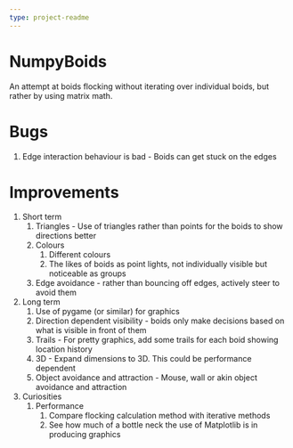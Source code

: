 ```yaml
---
type: project-readme
---
```


# NumpyBoids
An attempt at boids flocking without iterating over individual boids, but rather by using matrix math.

# Bugs
1. Edge interaction behaviour is bad - Boids can get stuck on the edges

# Improvements
1. Short term
   1. Triangles - Use of triangles rather than points for the boids to show directions better
   1. Colours
      1. Different colours
      2. The likes of boids as point lights, not individually visible but noticeable as groups
   2. Edge avoidance - rather than bouncing off edges, actively steer to avoid them
2. Long term
   1.  Use of pygame (or similar) for graphics
   2. Direction dependent visibility - boids only make decisions based on what is visible in front of them
   3. Trails - For pretty graphics, add some trails for each boid showing location history
   4. 3D - Expand dimensions to 3D. This could be performance dependent
   5. Object avoidance and attraction - Mouse, wall or akin object avoidance and attraction
3. Curiosities
   1. Performance
      1. Compare flocking calculation method with iterative methods
      2. See how much of a bottle neck the use of Matplotlib is in producing graphics

